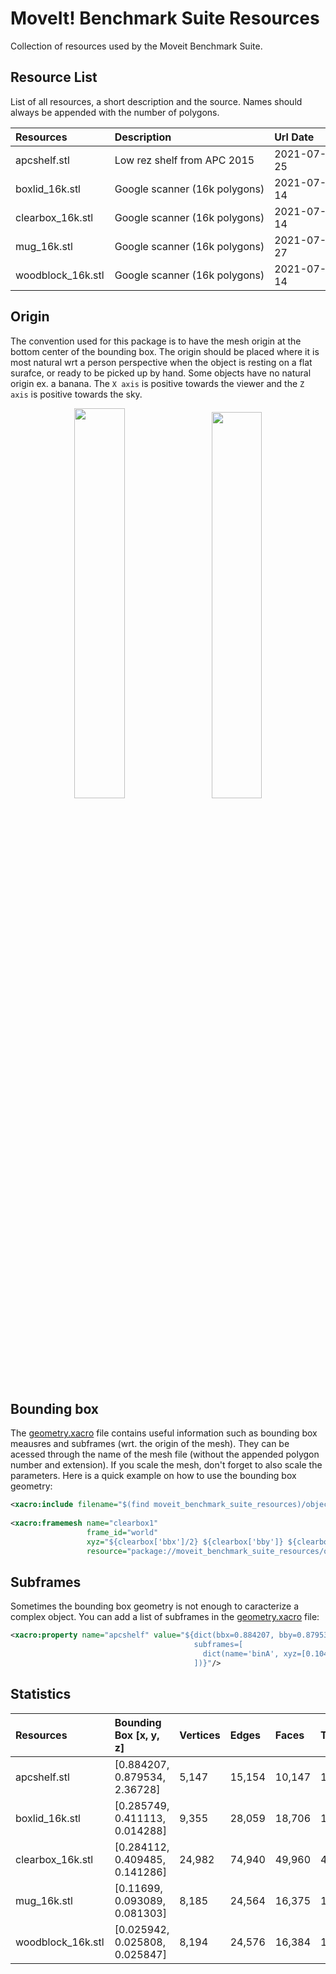 # MoveIt! Benchmark Suite Resources

Collection of resources used by the Moveit Benchmark Suite.

## Resource List

List of all resources, a short description and the source. Names should always be appended with the number of polygons.

| Resources              | Description                    | Url Date     | Source                                                                                                                                                                                                   |
|:-----------------------|:-------------------------------|:-------------|:--------------------------------------------------------------------------------------------------------------|
| apcshelf.stl           | Low rez shelf from APC 2015    | 2021-07-25   | http://pwurman.org/amazonpickingchallenge/2015/gazebo_pod.shtml                                                       |
| boxlid_16k.stl         | Google scanner (16k polygons)  | 2021-07-14   | http://www.ycbbenchmarks.com/wp-content/uploads/2020/04/BBT_supplementary.zip                                                        |
| clearbox_16k.stl       | Google scanner (16k polygons)  | 2021-07-14   | http://www.ycbbenchmarks.com/wp-content/uploads/2020/04/BBT_supplementary.zip                                                        |
| mug_16k.stl            | Google scanner (16k polygons)  | 2021-07-27   | http://ycb-benchmarks.s3-website-us-east-1.amazonaws.com/data/google/025_mug_google_16k.tgz                                          |
| woodblock_16k.stl      | Google scanner (16k polygons)  | 2021-07-14   | http://ycb-benchmarks.s3-website-us-east-1.amazonaws.com/data/google/070-b_colored_wood_blocks_google_16k.tgz                        |

## Origin
The convention used for this package is to have the mesh origin at the bottom center of the bounding box. The origin should be placed where it is most natural wrt a person perspective when the object is resting on a flat surafce, or ready to be picked up by hand. Some objects have no natural origin ex. a banana. The `X axis` is positive towards the viewer and the `Z axis` is positive towards the sky.

<p align="center">
  <img src="https://user-images.githubusercontent.com/32679594/126876488-1158d015-7624-4c23-8833-762007c8748b.png" width="40%"/>
  <img width="2%"/>
  <img src="https://user-images.githubusercontent.com/32679594/126876070-a622e93b-7aa1-4545-ab59-7083d322e4c7.png" width="39.8%"/>
</p>

## Bounding box
The [geometry.xacro](objects/geometry.xacro) file contains useful information such as bounding box meausres and subframes (wrt. the origin of the mesh). They can be acessed through the name of the mesh file (without the appended polygon number and extension). If you scale the mesh, don't forget to also scale the parameters. Here is a quick example on how to use the bounding box geometry:
```xml
<xacro:include filename="$(find moveit_benchmark_suite_resources)/objects/geometry.xacro" />
  
<xacro:framemesh name="clearbox1"
                 frame_id="world"
                 xyz="${clearbox['bbx']/2} ${clearbox['bby']} ${clearbox['bbz']}" rpy="0 0 0"
                 resource="package://moveit_benchmark_suite_resources/objects/clearbox_16k.stl"/>

```

## Subframes
Sometimes the bounding box geometry is not enough to caracterize a complex object. You can add a list of subframes in the [geometry.xacro](objects/geometry.xacro) file: 
```xml
<xacro:property name="apcshelf" value="${dict(bbx=0.884207, bby=0.879534, bbz=2.36728,
                                         subframes=[
                                           dict(name='binA', xyz=[0.10479,  -0.291029, 1.52393], rpy=[0, 0, pi]),
                                         ])}"/>
```

## Statistics
| Resources              | Bounding Box [x, y, z]             | Vertices       | Edges              | Faces    | Triangles | Size                          |
|:-----------------------|:-----------------------------------|:---------------|:-------------------|:---------|:----------|:------------------------------|
| apcshelf.stl           | [0.884207, 0.879534, 2.36728]      | 5,147          | 15,154             | 10,147   | 10,147    | 507,6 KB                      |
| boxlid_16k.stl         | [0.285749, 0.411113, 0.014288]     | 9,355          | 28,059             | 18,706   | 18,706    | 935,4 KB                      |
| clearbox_16k.stl       | [0.284112, 0.409485, 0.141286]     | 24,982         | 74,940             | 49,960   | 49,960    | 2,5 MB                        |
| mug_16k.stl            | [0.11699, 0.093089, 0.081303]      | 8,185          | 24,564             | 16,375   | 16,375    | 818,8 kB                      |
| woodblock_16k.stl      | [0.025942, 0.025808, 0.025847]     | 8,194          | 24,576             | 16,384   | 16,384    | 819,3 kB                      |
